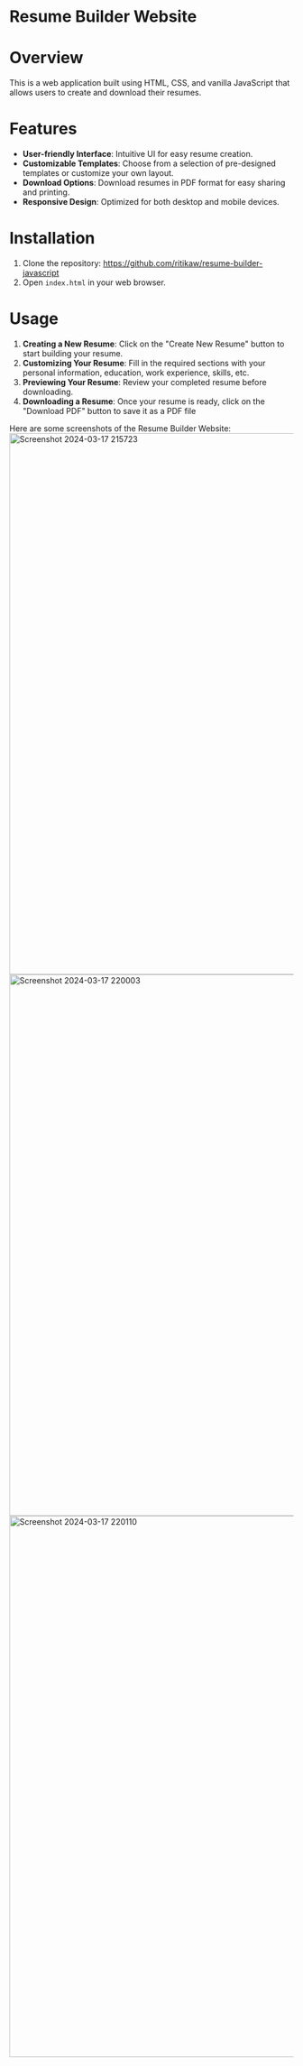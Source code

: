 # Resume Builder Website

# Overview
This is a web application built using HTML, CSS, and vanilla JavaScript that allows users to create and download their resumes.

# Features
- **User-friendly Interface**: Intuitive UI for easy resume creation.
- **Customizable Templates**: Choose from a selection of pre-designed templates or customize your own layout.
- **Download Options**: Download resumes in PDF format for easy sharing and printing.
- **Responsive Design**: Optimized for both desktop and mobile devices.

# Installation
1. Clone the repository: https://github.com/ritikaw/resume-builder-javascript
2. Open `index.html` in your web browser.

# Usage
1. **Creating a New Resume**: Click on the "Create New Resume" button to start building your resume.
2. **Customizing Your Resume**: Fill in the required sections with your personal information, education, work experience, skills, etc.
3. **Previewing Your Resume**: Review your completed resume before downloading.
4. **Downloading a Resume**: Once your resume is ready, click on the "Download PDF" button to save it as a PDF file

Here are some screenshots of the Resume Builder Website:
<img width="960" alt="Screenshot 2024-03-17 215723" src="https://github.com/ritikaw/resume-builder-javascript/assets/70461682/7f64d6e8-4687-4661-9d73-824f8f245071">
<img width="960" alt="Screenshot 2024-03-17 220003" src="https://github.com/ritikaw/resume-builder-javascript/assets/70461682/2ff14422-70b7-4c3f-92fb-22150b2fde38">
<img width="960" alt="Screenshot 2024-03-17 220110" src="https://github.com/ritikaw/resume-builder-javascript/assets/70461682/d69a7cdb-1980-4829-9667-ea6b5aa463f0">






